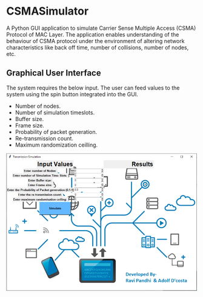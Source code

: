 # CSMASimulator

A Python GUI application to simulate Carrier Sense Multiple Access (CSMA) Protocol of MAC Layer. The application enables understanding of the behaviour of CSMA protocol under the environment of altering network characteristics like back off time, number of collisions, number of nodes, etc.

## Graphical User Interface

The system requires the below input. The user can feed values to the system using the spin button integrated into the GUI.

* Number of nodes.
* Number of simulation timeslots.
* Buffer size.
* Frame size.
* Probability of packet generation.
* Re-transmission count.
* Maximum randomization ceilling.


![System Design](https://github.com/adolfdcosta91/CSMASimulator/blob/master/GitHub/CSMA.png)
